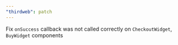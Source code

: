 ```yaml
---
"thirdweb": patch
---
```


Fix `onSuccess` callback was not called correctly on `CheckoutWidget`, `BuyWidget` components

